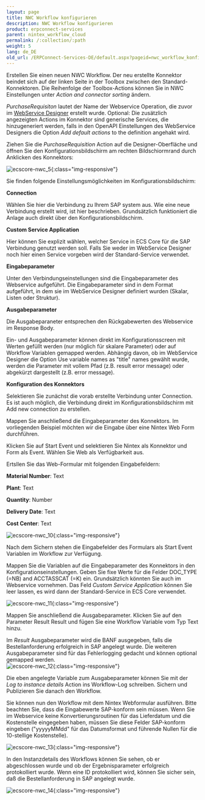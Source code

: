 ```yaml
---
layout: page
title: NWC Workflow konfigurieren
description: NWC Workflow konfigurieren
product: erpconnect-services
parent: nintex_workflow_cloud
permalink: /:collection/:path
weight: 5
lang: de_DE
old_url: /ERPConnect-Services-DE/default.aspx?pageid=nwc_workflow_konfigurieren
---
```


Erstellen Sie einen neuen NWC Workflow. Der neu erstellte Konnektor beindet sich auf der linken Seite in der Toolbox zwischen den Standard-Konnektoren. Die Reihenfolge der Toolbox-Actions können Sie in NWC Einstellungen unter *Action and connector sorting* ändern.

*PurchaseRequisiton* lautet der Name der Webservice Operation, die zuvor im [WebService Designer](../../ecs-core/webservices) erstellt wurde. Optional: Die zusätzlich angezeigten Actions im Konnektor sind generische Services, die hinzugeneriert werden, falls in den OpenAPI Einstellungen des WebService Designers die Option *Add default actions* to the definition angehakt wird.  

Ziehen Sie die *PurchaseRequisition* Action auf die Designer-Oberfläche und öffnen Sie den Konfigurationsbildschirm am rechten Bildschiormrand durch Anklicken des Konnektors: 

![ecscore-nwc_5](/img/content/ecscore-nwc_5.png){:class="img-responsive"}

Sie finden folgende Einstellungsmöglichkeiten im Konfigurationsbildschirm:

**Connection**

Wählen Sie hier die Verbindung zu Ihrem SAP system aus. Wie eine neue Verbindung erstellt wird, ist hier beschrieben. Grundsätzlich funktioniert die Anlage auch direkt über den Konfigurationsbildschirm.  

**Custom Service Application**

Hier können Sie explizit wählen, welcher Service in ECS Core für die SAP Verbindung genutzt werden soll. Falls Sie weder im WebService Designer noch hier einen Service vorgeben wird der Standard-Service verwendet. 

**Eingabeparameter**

Unter den Verbindungseinstellungen sind die Eingabeparameter des Webservice aufgeführt. Die Eingabeparameter sind in dem Format aufgeführt, in dem sie im WebService Designer definiert wurden (Skalar, Listen oder Struktur).

**Ausgabeparameter**

Die Ausgabeparaneter entsprechen den Rückgabewerten des Webservice im Response Body. 

Ein- und Ausgabeparameter können direkt im Konfigurationsscreen mit Werten gefüllt werden (nur möglich für skalare Parameter) oder auf Workflow Variablen gemapped werden.
Abhängig davon, ob im WebService Designer die Option Use variable names as "title" names gewählt wurde, werden die Parameter mit vollem Pfad (z.B. result error message) oder abgekürzt dargestellt (z.B. error message).  


**Konfiguration des Konnektors**

Selektieren Sie zunächst die vorab erstellte Verbindung unter Connection. Es ist auch möglich, die Verbindung direkt im Konfigurationsbildschirm mit Add new connection zu erstellen. 

Mappen Sie anschließend die Eingabeparameter des Konnektors. Im vorliegenden Beispiel möchten wir die Eingabe über eine Nintex Web Form durchführen. 

Klicken Sie auf Start Event und selektieren Sie Nintex als Konnektor und Form als Event. Wählen Sie Web als Verfügbarkeit aus. 

Ertsllen Sie das Web-Formular mit folgenden Eingabefeldern:


**Material Number**: Text 

**Plant**: Text

**Quantity**: Number 

**Delivery Date**: Text

**Cost Center**: Text 

![ecscore-nwc_10](/img/content/ecscore-nwc_10.png){:class="img-responsive"}

Nach dem Sichern stehen die Eingabefelder des Formulars als Start Event Variablen im Workflow zur Verfügung. 

Mappen Sie die Variablen auf die Eingabeparameter des Konnektors in den Konfigurationseinstellungen. Geben Sie fixe Werte für die Felder DOC_TYPE (=NB) and ACCTASSCAT (=K) ein. Grundsätzlich könnten Sie auch im Webservice vornehmen. Das Feld *Custom Service Application* können Sie leer lassen, es wird dann der Standard-Service in ECS Core verwendet. 

![ecscore-nwc_11](/img/content/ecscore-nwc_11.png){:class="img-responsive"}

Mappen Sie anschließend die Ausgabeparameter. Klicken Sie auf den Parameter Result Result und fügen Sie eine Workflow Variable vom Typ Text hinzu. 

Im *Result* Ausgabeparameter wird die BANF ausgegeben, falls die Bestellanforderung erfolgreich in SAP angelegt wurde. Die weiteren Ausgabeparameter sind für das Fehlerlogging gedacht und können optional gemapped werden.  
![ecscore-nwc_12](/img/content/ecscore-nwc_12.png){:class="img-responsive"}

Die eben angelegte Variable zum Ausgabeparameter können Sie mit der *Log to instance details* Action ins Workflow-Log schreiben. 
Sichern und Publizieren Sie danach den Workflow.


Sie können nun den Workflow mit dem Nintex Webformular ausführen. Bitte beachten Sie, dass die Eingabewerte SAP-konform sein müssen. Wenn Sie im Webservice keine Konvertierungsroutinen für das Lieferdatum und die Kostenstelle eingegeben haben, müssen Sie diese Felder SAP-konform eingeben ("yyyyyMMdd" für das Datumsformat und führende Nullen für die 10-stellige Kostenstelle).

![ecscore-nwc_13](/img/content/ecscore-nwc_13.png){:class="img-responsive"}

In den Instanzdetails des Workflows können Sie sehen, ob er abgeschlossen wurde und ob der Ergebnisparameter erfolgreich protokolliert wurde. Wenn eine ID protokolliert wird, können Sie sicher sein, daß die Bestellanforderung in SAP angelegt wurde. 

![ecscore-nwc_14](/img/content/ecscore-nwc_14.png){:class="img-responsive"}


